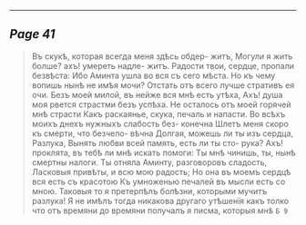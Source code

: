 

---
*Page 41*
---

> Въ скукѣ, которая всегда меня здѣсь обдер-
> житъ,
> Могули я жить болше? ахъ! умереть надле-
> житъ.
> Радости твои, сердце, пропали безвѣста:
> Ибо Аминта ушла во вся съ сего мѣста.
> Но къ чему вопишь нынѣ не имѣя мочи?
> Отстать отъ всего лучше стративъ ея очи.
> Безъ моей милой, въ нейже вся мнѣ есть утѣха,
> Ахъ! душа моя рвется страстми безъ успѣха.
> Не осталось отъ моей горячей мнѣ страсти
> Какъ раскаянье, скука, печаль и напасти.
> Во всѣхъ моихъ днехъ нужныхъ слабость без-
> конечна
> Шлетъ меня скоро къ смерти, что безчело-
> вѣчна
> Долгая, можешь ли ты изъ сердца, Разлука,
> Вынять любви всей память, есть ли ты сто-
> рука?
> Ахъ! проклята, въ тебѣ ли мнѣ искать помоги:
> Ты мнѣ чинишь, ты, нынѣ смертны налоги.
> Ты отняла Аминту, разговоровъ сладость,
> Ласковыя привѣты, и всю мою радость;
> Но она въ моемъ сердцѣ вся есть съ красотою
> Къ умноженью печалей въ мысли есть со
> мною.
Таковыя то я претерпѣлъ болѣзни, которыми мучитъ разлука! Я не имѣлъ тогда никакова другаго утѣшенїя какъ толко что отъ времяни до времяни получалъ я писма, которыя
*мнѣ*
`Б 9`